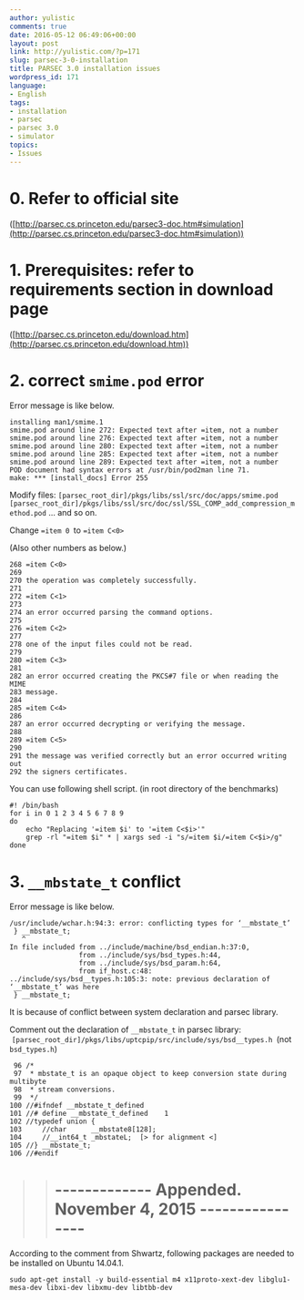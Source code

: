 ```yaml
---
author: yulistic
comments: true
date: 2016-05-12 06:49:06+00:00
layout: post
link: http://yulistic.com/?p=171
slug: parsec-3-0-installation
title: PARSEC 3.0 installation issues
wordpress_id: 171
language:
- English
tags:
- installation
- parsec
- parsec 3.0
- simulator
topics:
- Issues
---
```


# 0. Refer to official site


([http://parsec.cs.princeton.edu/parsec3-doc.htm#simulation](http://parsec.cs.princeton.edu/parsec3-doc.htm#simulation))


# 1. Prerequisites: refer to requirements section in download page


([http://parsec.cs.princeton.edu/download.htm](http://parsec.cs.princeton.edu/download.htm))


# 2. correct `smime.pod` error


Error message is like below.

    
    installing man1/smime.1
    smime.pod around line 272: Expected text after =item, not a number
    smime.pod around line 276: Expected text after =item, not a number
    smime.pod around line 280: Expected text after =item, not a number
    smime.pod around line 285: Expected text after =item, not a number
    smime.pod around line 289: Expected text after =item, not a number
    POD document had syntax errors at /usr/bin/pod2man line 71.
    make: *** [install_docs] Error 255
    


Modify files:
`[parsec_root_dir]/pkgs/libs/ssl/src/doc/apps/smime.pod
[parsec_root_dir]/pkgs/libs/ssl/src/doc/ssl/SSL_COMP_add_compression_method.pod`
...
and so on.

Change `=item 0 `to `=item C<0>`

(Also other numbers as below.)

    
    268 =item C<0>
    269 
    270 the operation was completely successfully.
    271 
    272 =item C<1>
    273 
    274 an error occurred parsing the command options.
    275 
    276 =item C<2>
    277 
    278 one of the input files could not be read.
    279 
    280 =item C<3>
    281 
    282 an error occurred creating the PKCS#7 file or when reading the MIME
    283 message.
    284 
    285 =item C<4>
    286 
    287 an error occurred decrypting or verifying the message.
    288 
    289 =item C<5>
    290 
    291 the message was verified correctly but an error occurred writing out
    292 the signers certificates.
    


You can use following shell script. (in root directory of the benchmarks)

    
    #! /bin/bash
    for i in 0 1 2 3 4 5 6 7 8 9 
    do
        echo "Replacing '=item $i' to '=item C<$i>'"
        grep -rl "=item $i" * | xargs sed -i "s/=item $i/=item C<$i>/g"
    done





# 3. `__mbstate_t` conflict


Error message is like below.

    
    /usr/include/wchar.h:94:3: error: conflicting types for ‘__mbstate_t’
     } __mbstate_t;
       ^
    In file included from ../include/machine/bsd_endian.h:37:0,
                     from ../include/sys/bsd_types.h:44,
                     from ../include/sys/bsd_param.h:64,
                     from if_host.c:48:
    ../include/sys/bsd__types.h:105:3: note: previous declaration of ‘__mbstate_t’ was here
     } __mbstate_t;
    


It is because of conflict between system declaration and parsec library.

Comment out the declaration of `__mbstate_t` in parsec library:  `[parsec_root_dir]/pkgs/libs/uptcpip/src/include/sys/bsd__types.h
`(not `bsd_types.h`)

    
     96 /*
     97  * mbstate_t is an opaque object to keep conversion state during multibyte
     98  * stream conversions.
     99  */
    100 //#ifndef __mbstate_t_defined
    101 //# define __mbstate_t_defined    1
    102 //typedef union {
    103     //char      __mbstate8[128];
    104     //__int64_t _mbstateL;  [> for alignment <]
    105 //} __mbstate_t;
    106 //#endif 
    





<blockquote>

> 
> # ------------- Appended. November 4, 2015 ----------------
> 
> 
</blockquote>


According to the comment from Shwartz, following packages are needed to be installed on Ubuntu 14.04.1.

    
    sudo apt-get install -y build-essential m4 x11proto-xext-dev libglu1-mesa-dev libxi-dev libxmu-dev libtbb-dev



